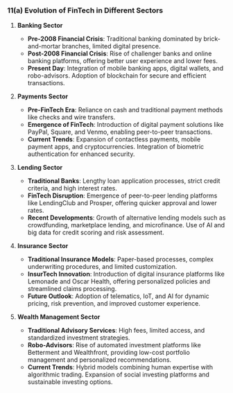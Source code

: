 ### 11(a) Evolution of FinTech in Different Sectors

1. **Banking Sector**
   - **Pre-2008 Financial Crisis**: Traditional banking dominated by brick-and-mortar branches, limited digital presence.
   - **Post-2008 Financial Crisis**: Rise of challenger banks and online banking platforms, offering better user experience and lower fees.
   - **Present Day**: Integration of mobile banking apps, digital wallets, and robo-advisors. Adoption of blockchain for secure and efficient transactions.

2. **Payments Sector**
   - **Pre-FinTech Era**: Reliance on cash and traditional payment methods like checks and wire transfers.
   - **Emergence of FinTech**: Introduction of digital payment solutions like PayPal, Square, and Venmo, enabling peer-to-peer transactions.
   - **Current Trends**: Expansion of contactless payments, mobile payment apps, and cryptocurrencies. Integration of biometric authentication for enhanced security.

3. **Lending Sector**
   - **Traditional Banks**: Lengthy loan application processes, strict credit criteria, and high interest rates.
   - **FinTech Disruption**: Emergence of peer-to-peer lending platforms like LendingClub and Prosper, offering quicker approval and lower rates.
   - **Recent Developments**: Growth of alternative lending models such as crowdfunding, marketplace lending, and microfinance. Use of AI and big data for credit scoring and risk assessment.

4. **Insurance Sector**
   - **Traditional Insurance Models**: Paper-based processes, complex underwriting procedures, and limited customization.
   - **InsurTech Innovation**: Introduction of digital insurance platforms like Lemonade and Oscar Health, offering personalized policies and streamlined claims processing.
   - **Future Outlook**: Adoption of telematics, IoT, and AI for dynamic pricing, risk prevention, and improved customer experience.

5. **Wealth Management Sector**
   - **Traditional Advisory Services**: High fees, limited access, and standardized investment strategies.
   - **Robo-Advisors**: Rise of automated investment platforms like Betterment and Wealthfront, providing low-cost portfolio management and personalized recommendations.
   - **Current Trends**: Hybrid models combining human expertise with algorithmic trading. Expansion of social investing platforms and sustainable investing options.
